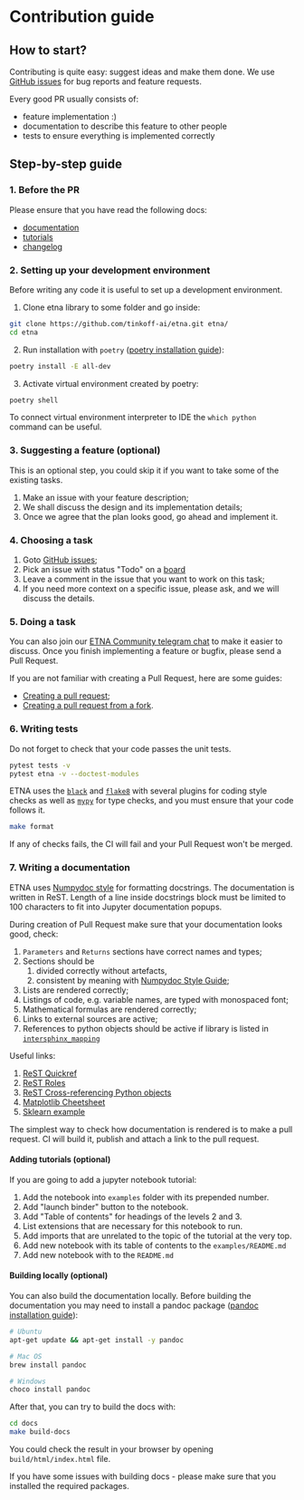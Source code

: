 # Contribution guide

## How to start?

Contributing is quite easy: suggest ideas and make them done.
We use [GitHub issues](https://github.com/tinkoff-ai/etna/issues) for bug reports and feature requests.

Every good PR usually consists of:
- feature implementation :)
- documentation to describe this feature to other people
- tests to ensure everything is implemented correctly

## Step-by-step guide

### 1. Before the PR
Please ensure that you have read the following docs:
- [documentation](https://etna-docs.netlify.app/)
- [tutorials](https://github.com/tinkoff-ai/etna/tree/master/examples)
- [changelog](https://github.com/tinkoff-ai/etna/blob/master/CHANGELOG.md)

### 2. Setting up your development environment

Before writing any code it is useful to set up a development environment.
1. Clone etna library to some folder and go inside:
```bash
git clone https://github.com/tinkoff-ai/etna.git etna/
cd etna
```
2. Run installation with `poetry` ([poetry installation guide](https://python-poetry.org/docs/#installation)):
```bash
poetry install -E all-dev
```
3. Activate virtual environment created by poetry:
```bash
poetry shell
```

To connect virtual environment interpreter to IDE the `which python` command can be useful.

### 3. Suggesting a feature (optional)

This is an optional step, you could skip it if you want to take some of the existing tasks.

1. Make an issue with your feature description;
2. We shall discuss the design and its implementation details;
3. Once we agree that the plan looks good, go ahead and implement it.

### 4. Choosing a task

1. Goto [GitHub issues](https://github.com/tinkoff-ai/etna/issues);
2. Pick an issue with status "Todo" on a [board](https://github.com/orgs/tinkoff-ai/projects/2)
3. Leave a comment in the issue that you want to work on this task;
4. If you need more context on a specific issue, please ask, and we will discuss the details.

### 5. Doing a task

You can also join our [ETNA Community telegram chat](https://t.me/etna_support) to make it easier to discuss.
Once you finish implementing a feature or bugfix, please send a Pull Request.

If you are not familiar with creating a Pull Request, here are some guides:
- [Creating a pull request](https://help.github.com/articles/creating-a-pull-request/);
- [Creating a pull request from a fork](https://docs.github.com/en/pull-requests/collaborating-with-pull-requests/proposing-changes-to-your-work-with-pull-requests/creating-a-pull-request-from-a-fork).

### 6. Writing tests

Do not forget to check that your code passes the unit tests.
```bash
pytest tests -v
pytest etna -v --doctest-modules
```

ETNA uses the [`black`](https://github.com/psf/black) and [`flake8`](https://github.com/pycqa/flake8) with several plugins 
for coding style checks as well as [`mypy`](https://github.com/python/mypy) for type checks, and you must ensure that your code follows it. 
```bash
make format
```

If any of checks fails, the CI will fail and your Pull Request won't be merged.

### 7. Writing a documentation

ETNA uses [Numpydoc style](https://numpydoc.readthedocs.io/en/latest/format.html) for formatting docstrings. 
The documentation is written in ReST.
Length of a line inside docstrings block must be limited to 100 characters to fit into Jupyter documentation popups.

During creation of Pull Request make sure that your documentation looks good, check:
1. `Parameters` and `Returns` sections have correct names and types;
2. Sections should be
   1. divided correctly without artefacts,
   2. consistent by meaning with [Numpydoc Style Guide](https://numpydoc.readthedocs.io/en/latest/format.html);
3. Lists are rendered correctly;
4. Listings of code, e.g. variable names, are typed with monospaced font;
5. Mathematical formulas are rendered correctly;
6. Links to external sources are active;
7. References to python objects should be active if library is listed in [`intersphinx_mapping`](https://github.com/tinkoff-ai/etna/blob/master/docs/source/conf.py#L68)

Useful links:
1. [ReST Quickref](https://docutils.sourceforge.io/docs/user/rst/quickref.html)
2. [ReST Roles](https://www.sphinx-doc.org/en/master/usage/restructuredtext/roles.html)
3. [ReST Cross-referencing Python objects](https://www.sphinx-doc.org/en/master/usage/restructuredtext/domains.html#cross-referencing-python-objects)
4. [Matplotlib Cheetsheet](https://matplotlib.org/sampledoc/cheatsheet.html)
5. [Sklearn example](https://github.com/scikit-learn/scikit-learn/blob/37ac6788c/sklearn/linear_model/_ridge.py#L321)

The simplest way to check how documentation is rendered is to make a pull request. 
CI will build it, publish and attach a link to the pull request.

#### Adding tutorials (optional)

If you are going to add a jupyter notebook tutorial:
1. Add the notebook into `examples` folder with its prepended number.
2. Add "launch binder" button to the notebook.
3. Add "Table of contents" for headings of the levels 2 and 3.
4. List extensions that are necessary for this notebook to run.
5. Add imports that are unrelated to the topic of the tutorial at the very top.
6. Add new notebook with its table of contents to the `examples/README.md`
7. Add new notebook with to the `README.md`

#### Building locally (optional)

You can also build the documentation locally.
Before building the documentation you may need to install a pandoc package ([pandoc installation guide](https://pandoc.org/installing.html)):
```bash
# Ubuntu
apt-get update && apt-get install -y pandoc

# Mac OS
brew install pandoc

# Windows
choco install pandoc
```

After that, you can try to build the docs with:
```bash
cd docs
make build-docs
```

You could check the result in your browser by opening `build/html/index.html` file.

If you have some issues with building docs - please make sure that you installed the required packages.
